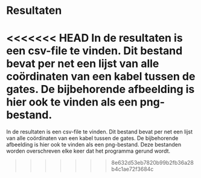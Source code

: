 # Resultaten 

<<<<<<< HEAD
In de resultaten is een csv-file te vinden. Dit bestand bevat per net een lijst van alle coördinaten van een kabel tussen de gates. De bijbehorende afbeelding is hier ook te vinden als een png-bestand.
=======
In de resultaten is een csv-file te vinden. Dit bestand bevat per net een lijst van alle coördinaten van een kabel tussen de gates. De bijbehorende afbeelding is hier ook te vinden als een png-bestand. Deze bestanden worden overschreven elke keer dat het programma gerund wordt.
>>>>>>> 8e632d53eb7820b99b2fb36a28b4c1ae72f3684c

